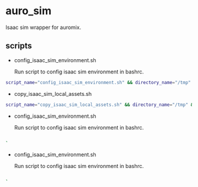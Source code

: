# auro_sim

Isaac sim wrapper for auromix.

## scripts

- config_isaac_sim_environment.sh

  Run script to config isaac sim environment in bashrc.

```bash
script_name="config_isaac_sim_environment.sh" && directory_name="/tmp" && download_url="https://raw.githubusercontent.com/Auromix/auro_sim/main/scripts" && full_script_path="${directory_name}/${script_name}" && wget -O $full_script_path $download_url/$script_name && sudo chmod +x $full_script_path && clear && bash $full_script_path && rm -rf $full_script_path
```

- copy_isaac_sim_local_assets.sh

```bash
script_name="copy_isaac_sim_local_assets.sh" && directory_name="/tmp" && download_url="https://raw.githubusercontent.com/Auromix/auro_sim/main/scripts" && full_script_path="${directory_name}/${script_name}" && wget -O $full_script_path $download_url/$script_name && sudo chmod +x $full_script_path && clear && bash $full_script_path && rm -rf $full_script_path
```

- config_isaac_sim_environment.sh

  Run script to config isaac sim environment in bashrc.

```bash

`
```

- config_isaac_sim_environment.sh

  Run script to config isaac sim environment in bashrc.

```bash

`

```
